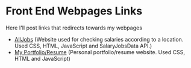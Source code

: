 # Front End Webpages Links
Here I'll post links that redirects towards my webpages
- [AllJobs](https://kerchu.github.io/AllJobs/) (Website used for checking salaries according to a location. Used CSS, HTML, JavaScript and SalaryJobsData API.)
- [My Portfolio/Resume](https://kerchu.github.io/Personal-Webpage/) (Personal portfolio/resume website. Used CSS, HTML and JavaScript)
